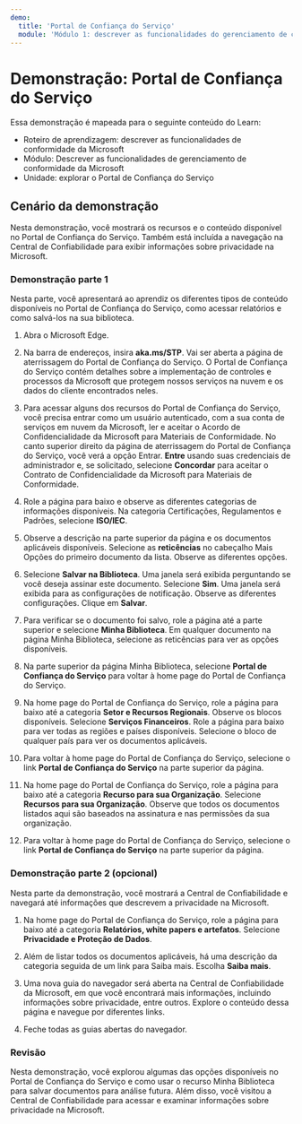 ```yaml
---
demo:
  title: 'Portal de Confiança do Serviço'
  module: 'Módulo 1: descrever as funcionalidades do gerenciamento de conformidade na Microsoft'
---
```



# <a name="demo-service-trust-portal"></a>Demonstração: Portal de Confiança do Serviço

Essa demonstração é mapeada para o seguinte conteúdo do Learn:

- Roteiro de aprendizagem: descrever as funcionalidades de conformidade da Microsoft
- Módulo: Descrever as funcionalidades de gerenciamento de conformidade da Microsoft
- Unidade: explorar o Portal de Confiança do Serviço

## <a name="demo-scenario"></a>Cenário da demonstração

Nesta demonstração, você mostrará os recursos e o conteúdo disponível no Portal de Confiança do Serviço. Também está incluída a navegação na Central de Confiabilidade para exibir informações sobre privacidade na Microsoft.

### <a name="demo-part-1"></a>Demonstração parte 1

Nesta parte, você apresentará ao aprendiz os diferentes tipos de conteúdo disponíveis no Portal de Confiança do Serviço, como acessar relatórios e como salvá-los na sua biblioteca.

1. Abra o Microsoft Edge.

1. Na barra de endereços, insira **aka.ms/STP**. Vai ser aberta a página de aterrissagem do Portal de Confiança do Serviço. O Portal de Confiança do Serviço contém detalhes sobre a implementação de controles e processos da Microsoft que protegem nossos serviços na nuvem e os dados do cliente encontrados neles.

1. Para acessar alguns dos recursos do Portal de Confiança do Serviço, você precisa entrar como um usuário autenticado, com a sua conta de serviços em nuvem da Microsoft, ler e aceitar o Acordo de Confidencialidade da Microsoft para Materiais de Conformidade. No canto superior direito da página de aterrissagem do Portal de Confiança do Serviço, você verá a opção Entrar.  **Entre** usando suas credenciais de administrador e, se solicitado, selecione **Concordar** para aceitar o Contrato de Confidencialidade da Microsoft para Materiais de Conformidade.

1. Role a página para baixo e observe as diferentes categorias de informações disponíveis. Na categoria Certificações, Regulamentos e Padrões, selecione **ISO/IEC**.

1. Observe a descrição na parte superior da página e os documentos aplicáveis disponíveis.  Selecione as **reticências** no cabeçalho Mais Opções do primeiro documento da lista.  Observe as diferentes opções.

1. Selecione **Salvar na Biblioteca**.  Uma janela será exibida perguntando se você deseja assinar este documento.  Selecione **Sim**. Uma janela será exibida para as configurações de notificação. Observe as diferentes configurações. Clique em **Salvar**.

1. Para verificar se o documento foi salvo, role a página até a parte superior e selecione **Minha Biblioteca**.  Em qualquer documento na página Minha Biblioteca, selecione as reticências para ver as opções disponíveis.

1. Na parte superior da página Minha Biblioteca, selecione **Portal de Confiança do Serviço** para voltar à home page do Portal de Confiança do Serviço.

1. Na home page do Portal de Confiança do Serviço, role a página para baixo até a categoria **Setor e Recursos Regionais**.  Observe os blocos disponíveis.  Selecione **Serviços Financeiros**.  Role a página para baixo para ver todas as regiões e países disponíveis.  Selecione o bloco de qualquer país para ver os documentos aplicáveis.

1. Para voltar à home page do Portal de Confiança do Serviço, selecione o link **Portal de Confiança do Serviço** na parte superior da página.

1. Na home page do Portal de Confiança do Serviço, role a página para baixo até a categoria **Recurso para sua Organização**. Selecione **Recursos para sua Organização**.  Observe que todos os documentos listados aqui são baseados na assinatura e nas permissões da sua organização.

1. Para voltar à home page do Portal de Confiança do Serviço, selecione o link **Portal de Confiança do Serviço** na parte superior da página.

### <a name="demo-part-2-optional"></a>Demonstração parte 2 (opcional)

Nesta parte da demonstração, você mostrará a Central de Confiabilidade e navegará até informações que descrevem a privacidade na Microsoft.

1. Na home page do Portal de Confiança do Serviço, role a página para baixo até a categoria **Relatórios, white papers e artefatos**. Selecione **Privacidade e Proteção de Dados**.  

1. Além de listar todos os documentos aplicáveis, há uma descrição da categoria seguida de um link para Saiba mais.  Escolha **Saiba mais**.

1. Uma nova guia do navegador será aberta na Central de Confiabilidade da Microsoft, em que você encontrará mais informações, incluindo informações sobre privacidade, entre outros. Explore o conteúdo dessa página e navegue por diferentes links.

1. Feche todas as guias abertas do navegador.

### <a name="review"></a>Revisão

Nesta demonstração, você explorou algumas das opções disponíveis no Portal de Confiança do Serviço e como usar o recurso Minha Biblioteca para salvar documentos para análise futura.  Além disso, você visitou a Central de Confiabilidade para acessar e examinar informações sobre privacidade na Microsoft.
